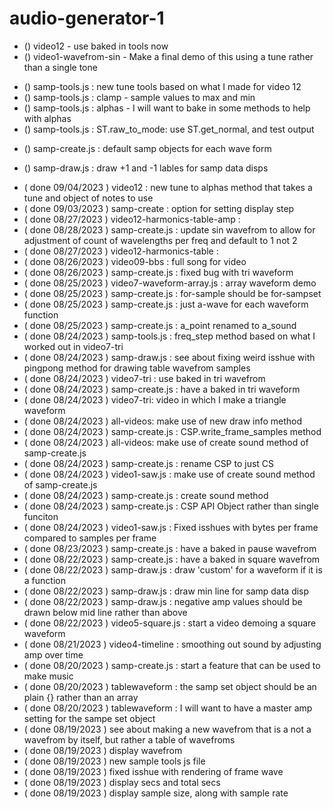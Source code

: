 # audio-generator-1

<!-- ----------
  VIDEO FILES
----------- -->
* () video12 - use baked in tools now
* () video1-wavefrom-sin - Make a final demo of this using a tune rather than a single tone

<!-- ----------
  samp_tools.js
----------- -->
* () samp-tools.js : new tune tools based on what I made for video 12
* () samp-tools.js : clamp - sample values to max and min
* () samp-tools.js : alphas - I will want to bake in some methods to help with alphas
* () samp-tools.js : ST.raw\_to\_mode: use ST.get\_normal, and test output

<!-- ----------
  samp_create.js
----------- -->
* () samp-create.js : default samp objects for each wave form

<!-- ----------
  samp_draw.js
----------- -->
* () samp-draw.js : draw +1 and -1 lables for samp data disps

<!-- ----------
  DONE
----------- -->
* ( done 09/04/2023 ) video12 : new tune to alphas method that takes a tune and object of notes to use
* ( done 09/03/2023 ) samp-create : option for setting display step 
* ( done 08/27/2023 ) video12-harmonics-table-amp : 
* ( done 08/28/2023 ) samp-create.js : update sin wavefrom to allow for adjustment of count of wavelengths per freq and default to 1 not 2
* ( done 08/27/2023 ) video12-harmonics-table : 
* ( done 08/26/2023 ) video09-bbs : full song for video
* ( done 08/26/2023 ) samp-create.js : fixed bug with tri waveform
* ( done 08/25/2023 ) video7-waveform-array.js : array waveform demo
* ( done 08/25/2023 ) samp-create.js : for-sample should be for-sampset
* ( done 08/25/2023 ) samp-create.js : just a-wave for each waveform function
* ( done 08/25/2023 ) samp-create.js : a\_point renamed to a\_sound
* ( done 08/24/2023 ) samp-tools.js : freq_step method based on what I worked out in video7-tri
* ( done 08/24/2023 ) samp-draw.js : see about fixing weird isshue with pingpong method for drawing table wavefrom samples
* ( done 08/24/2023 ) video7-tri : use baked in tri wavefrom
* ( done 08/24/2023 ) samp-create.js : have a baked in tri waveform
* ( done 08/24/2023 ) video7-tri: video in which I make a triangle waveform
* ( done 08/24/2023 ) all-videos: make use of new draw info method
* ( done 08/24/2023 ) samp-create.js : CSP.write\_frame\_samples method
* ( done 08/24/2023 ) all-videos: make use of create sound method of samp-create.js
* ( done 08/24/2023 ) samp-create.js : rename CSP to just CS
* ( done 08/24/2023 ) video1-saw.js : make use of create sound method of samp-create.js
* ( done 08/24/2023 ) samp-create.js : create sound method
* ( done 08/24/2023 ) samp-create.js : CSP API Object rather than single funciton
* ( done 08/24/2023 ) video1-saw.js : Fixed isshues with bytes per frame compared to samples per frame
* ( done 08/23/2023 ) samp-create.js : have a baked in pause wavefrom
* ( done 08/22/2023 ) samp-create.js : have a baked in square wavefrom
* ( done 08/22/2023 ) samp-draw.js : draw 'custom' for a waveform if it is a function
* ( done 08/22/2023 ) samp-draw.js : draw min line for samp data disp
* ( done 08/22/2023 ) samp-draw.js : negative amp values should be drawn below mid line rather than above
* ( done 08/22/2023 ) video5-square.js : start a video demoing a square waveform
* ( done 08/21/2023 ) video4-timeline : smoothing out sound by adjusting amp over time
* ( done 08/20/2023 ) samp-create.js : start a feature that can be used to make music
* ( done 08/20/2023 ) tablewaveform : the samp set object should be an plain {} rather than an array
* ( done 08/20/2023 ) tablewaveform : I will want to have a master amp setting for the sampe set object
* ( done 08/19/2023 ) see about making a new wavefrom that is a not a wavefrom by itself, but rather a table of wavefroms
* ( done 08/19/2023 ) display wavefrom 
* ( done 08/19/2023 ) new sample tools js file
* ( done 08/19/2023 ) fixed isshue with rendering of frame wave
* ( done 08/19/2023 ) display secs and total secs
* ( done 08/19/2023 ) display sample size, along with sample rate

